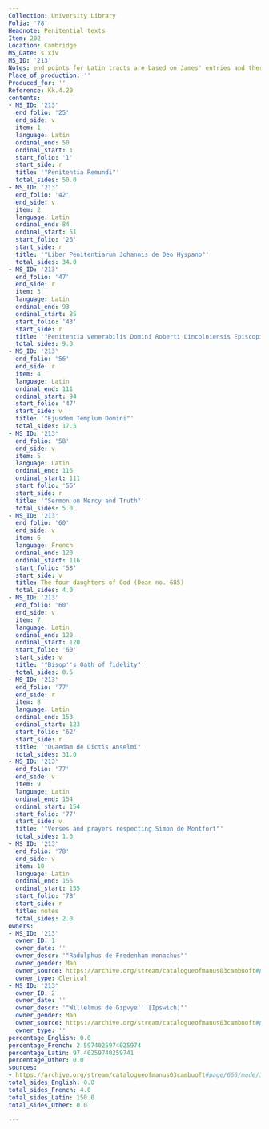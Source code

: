 ```yaml
---
Collection: University Library
Folia: '78'
Headnote: Penitential texts
Item: 202
Location: Cambridge
MS_Date: s.xiv
MS_ID: '213'
Notes: end points for Latin tracts are based on James' entries and therefore approximate
Place_of_production: ''
Produced_for: ''
Reference: Kk.4.20
contents:
- MS_ID: '213'
  end_folio: '25'
  end_side: v
  item: 1
  language: Latin
  ordinal_end: 50
  ordinal_start: 1
  start_folio: '1'
  start_side: r
  title: '"Penitentia Remundi"'
  total_sides: 50.0
- MS_ID: '213'
  end_folio: '42'
  end_side: v
  item: 2
  language: Latin
  ordinal_end: 84
  ordinal_start: 51
  start_folio: '26'
  start_side: r
  title: '"Liber Penitentiarum Johannis de Deo Hyspano"'
  total_sides: 34.0
- MS_ID: '213'
  end_folio: '47'
  end_side: r
  item: 3
  language: Latin
  ordinal_end: 93
  ordinal_start: 85
  start_folio: '43'
  start_side: r
  title: '"Penitentia venerabilis Domini Roberti Lincolniensis Episcopi"'
  total_sides: 9.0
- MS_ID: '213'
  end_folio: '56'
  end_side: r
  item: 4
  language: Latin
  ordinal_end: 111
  ordinal_start: 94
  start_folio: '47'
  start_side: v
  title: '"Ejusdem Templum Domini"'
  total_sides: 17.5
- MS_ID: '213'
  end_folio: '58'
  end_side: v
  item: 5
  language: Latin
  ordinal_end: 116
  ordinal_start: 111
  start_folio: '56'
  start_side: r
  title: '"Sermon on Mercy and Truth"'
  total_sides: 5.0
- MS_ID: '213'
  end_folio: '60'
  end_side: v
  item: 6
  language: French
  ordinal_end: 120
  ordinal_start: 116
  start_folio: '58'
  start_side: v
  title: The four daughters of God (Dean no. 685)
  total_sides: 4.0
- MS_ID: '213'
  end_folio: '60'
  end_side: v
  item: 7
  language: Latin
  ordinal_end: 120
  ordinal_start: 120
  start_folio: '60'
  start_side: v
  title: '"Bisop''s Oath of fidelity"'
  total_sides: 0.5
- MS_ID: '213'
  end_folio: '77'
  end_side: r
  item: 8
  language: Latin
  ordinal_end: 153
  ordinal_start: 123
  start_folio: '62'
  start_side: r
  title: '"Quaedam de Dictis Anselmi"'
  total_sides: 31.0
- MS_ID: '213'
  end_folio: '77'
  end_side: v
  item: 9
  language: Latin
  ordinal_end: 154
  ordinal_start: 154
  start_folio: '77'
  start_side: v
  title: '"Verses and prayers respecting Simon de Montfort"'
  total_sides: 1.0
- MS_ID: '213'
  end_folio: '78'
  end_side: v
  item: 10
  language: Latin
  ordinal_end: 156
  ordinal_start: 155
  start_folio: '78'
  start_side: r
  title: notes
  total_sides: 2.0
owners:
- MS_ID: '213'
  owner_ID: 1
  owner_date: ''
  owner_descr: '"Radulphus de Fredenham monachus"'
  owner_gender: Man
  owner_source: https://archive.org/stream/catalogueofmanus03cambuoft#page/666/mode/1up
  owner_type: Clerical
- MS_ID: '213'
  owner_ID: 2
  owner_date: ''
  owner_descr: '"Willelmus de Gipvye'' [Ipswich]"'
  owner_gender: Man
  owner_source: https://archive.org/stream/catalogueofmanus03cambuoft#page/666/mode/1up
  owner_type: ''
percentage_English: 0.0
percentage_French: 2.5974025974025974
percentage_Latin: 97.40259740259741
percentage_Other: 0.0
sources:
- https://archive.org/stream/catalogueofmanus03cambuoft#page/666/mode/1up
total_sides_English: 0.0
total_sides_French: 4.0
total_sides_Latin: 150.0
total_sides_Other: 0.0

---
```

